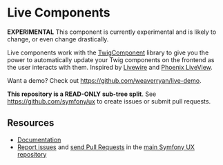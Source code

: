 # Live Components

**EXPERIMENTAL** This component is currently experimental and is
likely to change, or even change drastically.

Live components work with the [TwigComponent](https://symfony.com/bundles/ux-twig-component/current/index.html)
library to give you the power to automatically update your
Twig components on the frontend as the user interacts with them.
Inspired by [Livewire](https://laravel-livewire.com/) and
[Phoenix LiveView](https://hexdocs.pm/phoenix_live_view/Phoenix.LiveView.html).

Want a demo? Check out https://github.com/weaverryan/live-demo.

**This repository is a READ-ONLY sub-tree split**. See
https://github.com/symfony/ux to create issues or submit pull requests.

## Resources

-   [Documentation](https://symfony.com/bundles/ux-live-component/current/index.html)
-   [Report issues](https://github.com/symfony/ux/issues) and
    [send Pull Requests](https://github.com/symfony/ux/pulls)
    in the [main Symfony UX repository](https://github.com/symfony/ux)
